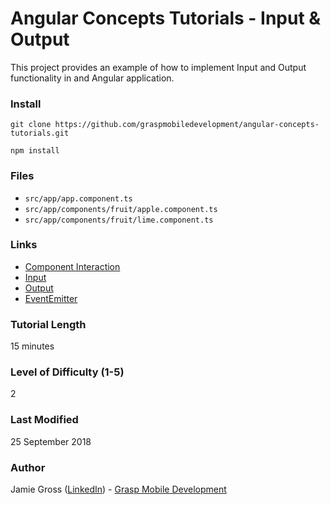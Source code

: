 # Angular Concepts Tutorials - Input & Output

This project provides an example of how to implement Input and Output functionality in and Angular application.

### Install

`git clone https://github.com/graspmobiledevelopment/angular-concepts-tutorials.git`

`npm install`

### Files

- `src/app/app.component.ts`
- `src/app/components/fruit/apple.component.ts`
- `src/app/components/fruit/lime.component.ts`

### Links

- [Component Interaction](https://angular.io/guide/component-interaction#component-interaction)
- [Input](https://angular.io/api/core/Input)
- [Output](https://angular.io/api/core/Output)
- [EventEmitter](https://angular.io/api/core/EventEmitter)

### Tutorial Length

15 minutes

### Level of Difficulty (1-5)

2

### Last Modified

25 September 2018

### Author

Jamie Gross ([LinkedIn](https://www.linkedin.com/in/james-l-gross/)) - [Grasp Mobile Development](https://graspmobiledevelop.com/)
